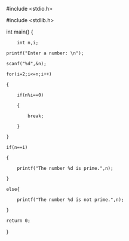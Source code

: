 #include <stdio.h>

#include <stdlib.h>

int main()
{

        int n,i;
        
    printf("Enter a number: \n");
    
    scanf("%d",&n);

    for(i=2;i<=n;i++)
    
    {
    
        if(n%i==0)
        
        {
        
            break;
            
        }
        
    }
    
    if(n==i)
    
    {
    
        printf("The number %d is prime.",n);
        
    }
    
    else{
    
        printf("The number %d is not prime.",n);
        
    }
    
    return 0;
}
